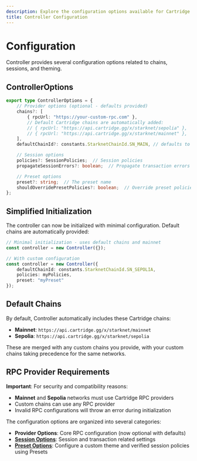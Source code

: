```yaml
---
description: Explore the configuration options available for Cartridge Controller, including chain settings, session management, and theme customization.
title: Controller Configuration
---
```


# Configuration

Controller provides several configuration options related to chains, sessions, and theming.

## ControllerOptions

```typescript
export type ControllerOptions = {
    // Provider options (optional - defaults provided)
    chains?: [
        { rpcUrl: "https://your-custom-rpc.com" },
        // Default Cartridge chains are automatically added:
        // { rpcUrl: "https://api.cartridge.gg/x/starknet/sepolia" },
        // { rpcUrl: "https://api.cartridge.gg/x/starknet/mainnet" },
    ],
    defaultChainId?: constants.StarknetChainId.SN_MAIN, // defaults to mainnet

    // Session options 
    policies?: SessionPolicies;  // Session policies
    propagateSessionErrors?: boolean;  // Propagate transaction errors back to caller

    // Preset options
    preset?: string;  // The preset name
    shouldOverridePresetPolicies?: boolean;  // Override preset policies with manual policies
};
```

## Simplified Initialization

The controller can now be initialized with minimal configuration. Default chains are automatically provided:

```typescript
// Minimal initialization - uses default chains and mainnet
const controller = new Controller({});

// With custom configuration
const controller = new Controller({
    defaultChainId: constants.StarknetChainId.SN_SEPOLIA,
    policies: myPolicies,
    preset: "myPreset"
});
```

## Default Chains

By default, Controller automatically includes these Cartridge chains:
- **Mainnet**: `https://api.cartridge.gg/x/starknet/mainnet`
- **Sepolia**: `https://api.cartridge.gg/x/starknet/sepolia`

These are merged with any custom chains you provide, with your custom chains taking precedence for the same networks.

## RPC Provider Requirements

**Important**: For security and compatibility reasons:
- **Mainnet** and **Sepolia** networks must use Cartridge RPC providers
- Custom chains can use any RPC provider
- Invalid RPC configurations will throw an error during initialization

The configuration options are organized into several categories:

-   **Provider Options**: Core RPC configuration (now optional with defaults)
-   [**Session Options**](/controller/sessions.md): Session and transaction related settings
-   [**Preset Options**](/controller/presets.md): Configure a custom theme and verified session policies using Presets
